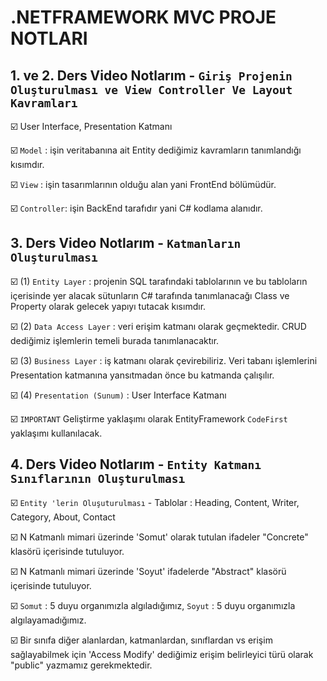 # .NETFRAMEWORK MVC PROJE NOTLARI
 
## 1. ve 2. Ders Video Notlarım - `Giriş Projenin Oluşturulması ve View Controller Ve Layout Kavramları`

 ☑️ User Interface, Presentation Katmanı

 ☑️ `Model` : işin veritabanına ait Entity dediğimiz kavramların tanımlandığı kısımdır.

 ☑️ `View` : işin tasarımlarının olduğu alan yani FrontEnd bölümüdür.

 ☑️ `Controller`: işin BackEnd tarafıdır yani C# kodlama alanıdır.

## 3. Ders Video Notlarım - `Katmanların Oluşturulması`

 ☑️ (1) `Entity Layer` : projenin SQL tarafındaki tablolarının ve bu tabloların içerisinde yer alacak sütunların C# tarafında tanımlanacağı Class ve Property olarak gelecek yapıyı tutacak kısımdır.

 ☑️ (2) `Data Access Layer` : veri erişim katmanı olarak geçmektedir. CRUD dediğimiz işlemlerin temeli burada tanımlanacaktır. 

 ☑️ (3) `Business Layer` : iş katmanı olarak çevirebiliriz. Veri tabanı işlemlerini Presentation katmanına yansıtmadan önce bu katmanda çalışılır.

 ☑️ (4) `Presentation (Sunum)` : User Interface Katmanı
 
 ☑️  `IMPORTANT` Geliştirme yaklaşımı olarak EntityFramework `CodeFirst` yaklaşımı kullanılacak.
 
## 4. Ders Video Notlarım - `Entity Katmanı Sınıflarının Oluşturulması`

 ☑️  `Entity 'lerin Oluşuturulması` - Tablolar : Heading, Content, Writer, Category, About, Contact

 ☑️ N Katmanlı mimari üzerinde 'Somut' olarak tutulan ifadeler "Concrete" klasörü içerisinde tutuluyor.

 ☑️ N Katmanlı mimari üzerinde 'Soyut' ifadelerde "Abstract" klasörü içerisinde tutuluyor. 

 ☑️ `Somut` : 5 duyu organımızla algıladığımız, `Soyut` : 5 duyu organımızla algılayamadığımız.

 ☑️ Bir sınıfa diğer alanlardan, katmanlardan, sınıflardan vs erişim sağlayabilmek için 'Access Modify' dediğimiz erişim belirleyici türü olarak "public" yazmamız gerekmektedir.

